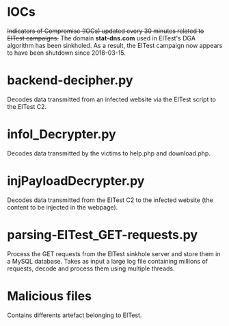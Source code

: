 # IOCs

<strike>Indicators of Compromise (IOCs) updated every 30 minutes related to EITest campaigns.</strike> The domain **stat-dns.com** used in EITest's DGA algorithm has been sinkholed. As a result, the EITest campaign now appears to have been shutdown since 2018-03-15.

# backend-decipher.py

Decodes data transmitted from an infected website via the EITest script to the EITest C2.

# infol_Decrypter.py

Decodes data transmitted by the victims to help.php and download.php.

# injPayloadDecrypter.py

Decodes data transmitted from the EITest C2 to the infected website (the content to be injected in the webpage).

# parsing-EITest_GET-requests.py

Process the GET requests from the EITest sinkhole server and store them in a MySQL database. Takes as input a large log file containing millions of requests, decode and process them using multiple threads.

# Malicious files

Contains differents artefact belonging to EITest.
